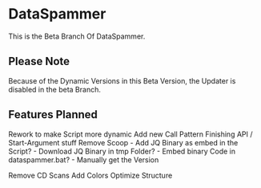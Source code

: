 # DataSpammer

This is the Beta Branch Of DataSpammer.

## Please Note

Because of the Dynamic Versions in this Beta Version, the Updater is disabled in the beta Branch.

## Features Planned

Rework to make Script more dynamic
Add new Call Pattern
Finishing API / Start-Argument stuff
Remove Scoop
    - Add JQ Binary as embed in the Script?
    - Download JQ Binary in tmp Folder?
    - Embed binary Code in dataspammer.bat?
    - Manually get the Version

Remove CD Scans
Add Colors
Optimize Structure
